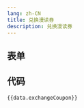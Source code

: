 ```yaml
---
lang: zh-CN
title: 兑换漫读券
description: 兑换漫读券
---
```


<script setup lang="ts">
import { exchangeCouponSchema } from './_schema'
import useConfigStore from '@store/config'
const data = useConfigStore()

</script>

## 表单

<JSONSchema :schema="exchangeCouponSchema" v-model="data.exchangeCoupon"></JSONSchema>

## 代码

```json-vue
{{data.exchangeCoupon}}
```
